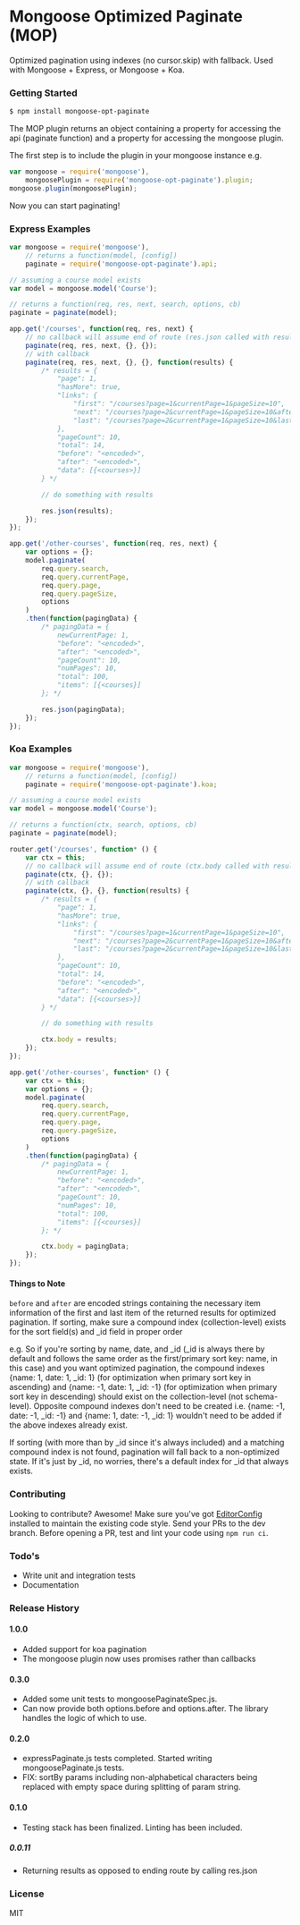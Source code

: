 # Mongoose Optimized Paginate (MOP)
Optimized pagination using indexes (no cursor.skip) with fallback. Used with Mongoose + Express, or Mongoose + Koa.

### Getting Started
```sh
$ npm install mongoose-opt-paginate
```
The MOP plugin returns an object containing a property for accessing the api (paginate function) and a property for accessing the mongoose plugin.

The first step is to include the plugin in your mongoose instance e.g.

```js
var mongoose = require('mongoose'),
	mongoosePlugin = require('mongoose-opt-paginate').plugin;
mongoose.plugin(mongoosePlugin);
```

Now you can start paginating!

### Express Examples
```js
var mongoose = require('mongoose'),
	// returns a function(model, [config])
	paginate = require('mongoose-opt-paginate').api;

// assuming a course model exists
var model = mongoose.model('Course');

// returns a function(req, res, next, search, options, cb)
paginate = paginate(model);

app.get('/courses', function(req, res, next) {
	// no callback will assume end of route (res.json called with results)
	paginate(req, res, next, {}, {});
	// with callback
	paginate(req, res, next, {}, {}, function(results) {
		/* results = {
			"page": 1,
			"hasMore": true,
			"links": {
				"first": "/courses?page=1&currentPage=1&pageSize=10",
				"next": "/courses?page=2&currentPage=1&pageSize=10&after=<encoded>",
				"last": "/courses?page=2&currentPage=1&pageSize=10&last=true"
			},
			"pageCount": 10,
			"total": 14,
			"before": "<encoded>",
			"after": "<encoded>",
			"data": [{<courses>}]
		} */

		// do something with results

		res.json(results);
	});
});

app.get('/other-courses', function(req, res, next) {
	var options = {};
	model.paginate(
		req.query.search,
		req.query.currentPage,
		req.query.page,
		req.query.pageSize,
		options
	)
	.then(function(pagingData) {
		/* pagingData = {
			newCurrentPage: 1,
			"before": "<encoded>",
			"after": "<encoded>",
			"pageCount": 10,
			"numPages": 10,
			"total": 100,
			"items": [{<courses}]
		}; */

		res.json(pagingData);
	});
});
```

### Koa Examples
```js
var mongoose = require('mongoose'),
	// returns a function(model, [config])
	paginate = require('mongoose-opt-paginate').koa;

// assuming a course model exists
var model = mongoose.model('Course');

// returns a function(ctx, search, options, cb)
paginate = paginate(model);

router.get('/courses', function* () {
	var ctx = this;
	// no callback will assume end of route (ctx.body called with results)
	paginate(ctx, {}, {});
	// with callback
	paginate(ctx, {}, {}, function(results) {
		/* results = {
			"page": 1,
			"hasMore": true,
			"links": {
				"first": "/courses?page=1&currentPage=1&pageSize=10",
				"next": "/courses?page=2&currentPage=1&pageSize=10&after=<encoded>",
				"last": "/courses?page=2&currentPage=1&pageSize=10&last=true"
			},
			"pageCount": 10,
			"total": 14,
			"before": "<encoded>",
			"after": "<encoded>",
			"data": [{<courses>}]
		} */

		// do something with results

		ctx.body = results;
	});
});

app.get('/other-courses', function* () {
	var ctx = this;
	var options = {};
	model.paginate(
		req.query.search,
		req.query.currentPage,
		req.query.page,
		req.query.pageSize,
		options
	)
	.then(function(pagingData) {
		/* pagingData = {
			newCurrentPage: 1,
			"before": "<encoded>",
			"after": "<encoded>",
			"pageCount": 10,
			"numPages": 10,
			"total": 100,
			"items": [{<courses}]
		}; */

		ctx.body = pagingData;
	});
});
```

#### Things to Note

`before` and `after` are encoded strings containing the necessary item information of the first and last item of the returned results for optimized pagination. If sorting, make sure a compound index (collection-level) exists for the sort field(s) and _id field in proper order

e.g. So if you're sorting by name, date, and _id (_id is always there by default and follows the same order as the first/primary sort key: name, in this case) and you want optimized pagination, the compound indexes {name: 1, date: 1, _id: 1} (for optimization when primary sort key in ascending) and {name: -1, date: 1, _id: -1} (for optimization when primary sort key in descending) should exist on the collection-level (not schema-level). Opposite compound indexes don't need to be created i.e. {name: -1, date: -1, _id: -1} and {name: 1, date: -1, _id: 1} wouldn't need to be added if the above indexes already exist.

If sorting (with more than by _id since it's always included) and a matching compound index is not found, pagination will fall back to a non-optimized state. If it's just by _id, no worries, there's a default index for _id that always exists.

### Contributing

Looking to contribute? Awesome! Make sure you've got [EditorConfig](http://editorconfig.org/#download) installed to maintain the existing code style. Send your PRs to the dev branch. Before opening a PR, test and lint your code using `npm run ci`.

### Todo's
- Write unit and integration tests
- Documentation

### Release History
#### 1.0.0
- Added support for koa pagination
- The mongoose plugin now uses promises rather than callbacks

#### 0.3.0
- Added some unit tests to mongoosePaginateSpec.js.
- Can now provide both options.before and options.after. The library handles the logic of which to use.

#### 0.2.0
- expressPaginate.js tests completed. Started writing mongoosePaginate.js tests.
- FIX: sortBy params including non-alphabetical characters being replaced with empty space during splitting of param string.

#### 0.1.0
- Testing stack has been finalized. Linting has been included.

##### 0.0.11
- Returning results as opposed to ending route by calling res.json

### License
MIT
